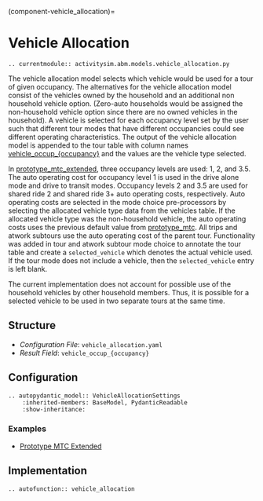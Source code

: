 (component-vehicle_allocation)=
# Vehicle Allocation

```{eval-rst}
.. currentmodule:: activitysim.abm.models.vehicle_allocation.py
```

The vehicle allocation model selects which vehicle would be used for a tour of given occupancy. The alternatives for the vehicle
allocation model consist of the vehicles owned by the household and an additional non household vehicle option. (Zero-auto
households would be assigned the non-household vehicle option since there are no owned vehicles in the household).
A vehicle is selected for each occupancy level set by the user such that different tour modes that have different occupancies could see different operating
characteristics. The output of the vehicle allocation model is appended to the tour table with column names [vehicle_occup_{occupancy}](vehicle_occup_{occupancy}) and the values are
the vehicle type selected.

In [prototype_mtc_extended](prototype_mtc_extended), three occupancy levels are used: 1, 2, and 3.5.  The auto operating cost
for occupancy level 1 is used in the drive alone mode and drive to transit modes. Occupancy levels 2 and 3.5 are used for shared
ride 2 and shared ride 3+ auto operating costs, respectively.  Auto operating costs are selected in the mode choice pre-processors by selecting the allocated
vehicle type data from the vehicles table. If the allocated vehicle type was the non-household vehicle, the auto operating costs uses
the previous default value from [prototype_mtc](prototype_mtc). All trips and atwork subtours use the auto operating cost of the parent tour.  Functionality
was added in tour and atwork subtour mode choice to annotate the tour table and create a ``selected_vehicle`` which denotes the actual vehicle used.
If the tour mode does not include a vehicle, then the ``selected_vehicle`` entry is left blank.

The current implementation does not account for possible use of the household vehicles by other household members.  Thus, it is possible for a
selected vehicle to be used in two separate tours at the same time.

## Structure

- *Configuration File*: `vehicle_allocation.yaml`
- *Result Field*: `vehicle_occup_{occupancy}`

## Configuration

```{eval-rst}
.. autopydantic_model:: VehicleAllocationSettings
    :inherited-members: BaseModel, PydanticReadable
    :show-inheritance:
```

### Examples

- [Prototype MTC Extended](https://github.com/ActivitySim/activitysim/blob/main/activitysim/examples/prototype_mtc_extended/configs/vehicle_type_choice.yaml)

## Implementation

```{eval-rst}
.. autofunction:: vehicle_allocation
```
